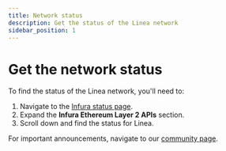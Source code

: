 ```yaml
---
title: Network status
description: Get the status of the Linea network
sidebar_position: 1
---
```


# Get the network status

To find the status of the Linea network, you'll need to:

1. Navigate to the [Infura status page](https://status.infura.io/).
1. Expand the **Infura Ethereum Layer 2 APIs** section.
1. Scroll down and find the status for Linea.

For important announcements, navigate to our [community page](https://community.linea.build/).
